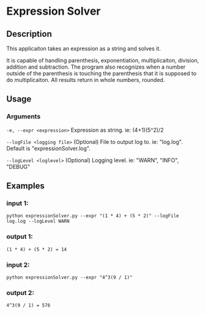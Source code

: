 # Expression Solver

## Description
This applicaiton takes an expression as a string and solves it. 

It is capable of handling parenthesis, exponentiation, multiplicaiton, division, addition and subtraction.
The program also recognizes when a number outside of the parenthesis is touching the parenthesis that it is supposed to do multiplicaiton.
All results return in whole numbers, rounded.

## Usage

### Arguments
`-e, --expr <expression>`
Expression as string. ie: (4+1)(5^2)/2

`--logFile <logging file>`
(Optional) File to output log to. ie: "log.log". Default is "expressionSolver.log".

`--logLevel <loglevel>`
(Optional) Logging level. ie: "WARN", "INFO", "DEBUG"
	
	
## Examples
### input 1:
`python expressionSolver.py --expr "(1 * 4) + (5 * 2)" --logFile log.log --logLevel WARN`
### output 1:
`(1 * 4) + (5 * 2) = 14`
	
	
### input 2:
`python expressionSolver.py --expr "4^3(9 / 1)" `
### output 2:
`4^3(9 / 1) = 576`

